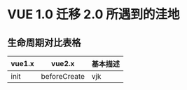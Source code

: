# VUE 1.0 迁移 2.0 所遇到的洼地
## 生命周期对比表格

|	vue1.x		| 	vue2.x   	|	 		基本描述		|
|	:---		|		---	 	|		---				|
|	init		| beforeCreate  |		vjk 			|
